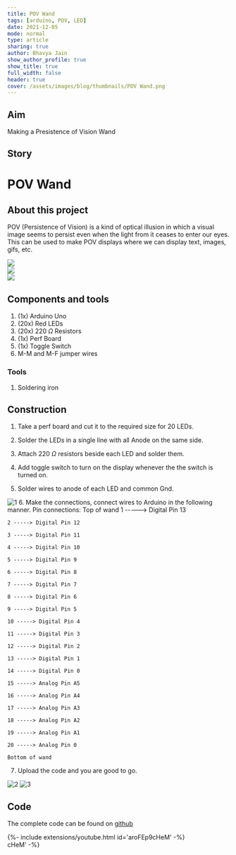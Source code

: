 ```yaml
---
title: POV Wand
tags: [arduino, POV, LED]
date: 2021-12-05
mode: normal
type: article
sharing: true
author: Bhavya Jain
show_author_profile: true
show_title: true
full_width: false
header: true
cover: /assets/images/blog/thumbnails/POV Wand.png
---
```


## Aim
Making a Presistence of Vision Wand
<!--more-->
## Story
# POV Wand

## About this project

POV (Persistence of Vision) is a kind of optical illusion in which a visual image seems to persist even when the light from it ceases to enter our eyes. This can be used to make POV displays where we can display text, images, gifs, etc.

<div class="swiper swiper-demo">
  <div class="swiper__wrapper">
    <div class="swiper__slide"><img class="image image" src="{{site.baseurl}}/assets/images/blog/POV-Wand/o1.png"/></div>
    <div class="swiper__slide"><img class="image image" src="{{site.baseurl}}/assets/images/blog/POV-Wand/o2.png"/></div>
    <div class="swiper__slide"><img class="image image" src="{{site.baseurl}}/assets/images/blog/POV-Wand/o3.png"/></div>
  </div>
  <div class="swiper__button swiper__button--prev fas fa-chevron-left"></div>
  <div class="swiper__button swiper__button--next fas fa-chevron-right"></div>
</div>

<style>
.swiper-demo {
  height: auto;
}
</style>
<script>
{%- include scripts/lib/swiper.js -%}
var SOURCES = window.TEXT_VARIABLES.sources;
window.Lazyload.js(SOURCES.jquery, function() {
  $('.swiper-demo').swiper();
});
</script>


## Components and tools

1.  (1x) Arduino Uno
2.  (20x) Red LEDs
3.  (20x) 220 $\Omega$ Resistors
4.  (1x) Perf Board
5.  (1x) Toggle Switch
6.  M-M and M-F jumper wires

### Tools

1.  Soldering iron

## Construction

1.  Take a perf board and cut it to the required size for 20 LEDs.
    
2.  Solder the LEDs in a single line with all Anode on the same side.
    
3.  Attach 220 $\Omega$ resistors beside each LED and solder them.
    
4.  Add toggle switch to turn on the display whenever the the switch is turned on.
    
5.  Solder wires to anode of each LED and common Gnd.
    
   <img src="{{site.baseurl}}/assets/images/blog/POV-Wand/1.png" alt="1" width=auto height=auto>
6.  Make the connections, connect wires to Arduino in the following manner.
    Pin connections:
    Top of wand
    1 -----> Digital Pin 13
    
    2 -----> Digital Pin 12
    
    3 -----> Digital Pin 11
    
    4 -----> Digital Pin 10
    
    5 -----> Digital Pin 9
    
    6 -----> Digital Pin 8
    
    7 -----> Digital Pin 7
    
    8 -----> Digital Pin 6
    
    9 -----> Digital Pin 5
    
    10 -----> Digital Pin 4
    
    11 -----> Digital Pin 3
    
    12 -----> Digital Pin 2
    
    13 -----> Digital Pin 1
    
    14 -----> Digital Pin 0
    
    15 -----> Analog Pin A5
    
    16 -----> Analog Pin A4
    
    17 -----> Analog Pin A3
    
    18 -----> Analog Pin A2
    
    19 -----> Analog Pin A1
    
    20 -----> Analog Pin 0
    
    Bottom of wand
    
7.  Upload the code and you are good to go.
    

<img src="{{site.baseurl}}/assets/images/blog/POV-Wand/2.png" alt="2" width=auto height=auto>

<img src="{{site.baseurl}}/assets/images/blog/POV-Wand/3.png" alt="3" width=auto height=auto>

## Code

The complete code can be found on [github]( https://github.com/jainbhavya832/POV_Wand)

<div>{%- include extensions/youtube.html id='aroFEp9cHeM' -%}</div>
cHeM' -%}</div>
